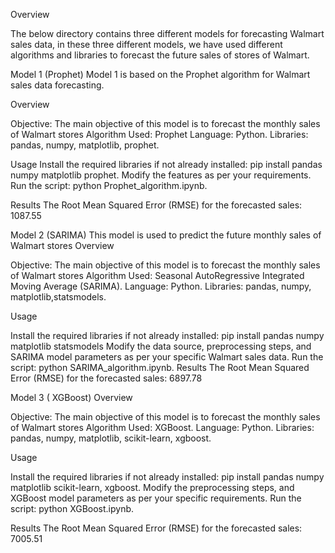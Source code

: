 Overview

The below directory contains three different models for forecasting Walmart sales data, in these three different models, we have used different algorithms and libraries to forecast the future sales of stores of Walmart.

Model 1 (Prophet)
Model 1 is based on the Prophet algorithm for Walmart sales data forecasting.

Overview

Objective: The main objective of this model is to forecast the monthly sales of Walmart stores
Algorithm Used: Prophet
Language: Python.
Libraries: pandas, numpy, matplotlib, prophet.


Usage
Install the required libraries if not already installed: pip install pandas numpy matplotlib prophet.
Modify the features as per your requirements.
Run the script: python Prophet_algorithm.ipynb.

Results
The Root Mean Squared Error (RMSE) for the forecasted sales: 1087.55


Model 2 (SARIMA)
This model is used to predict the future monthly sales of Walmart stores 
Overview

Objective: The main objective of this model is to forecast the monthly sales of Walmart stores
Algorithm Used: Seasonal AutoRegressive Integrated Moving Average (SARIMA).
Language: Python.
Libraries: pandas, numpy, matplotlib,statsmodels.

Usage

Install the required libraries if not already installed: pip install pandas numpy matplotlib statsmodels
Modify the data source, preprocessing steps, and SARIMA model parameters as per your specific Walmart sales data.
Run the script: python SARIMA_algorithm.ipynb.
Results
The Root Mean Squared Error (RMSE) for the forecasted sales: 6897.78


Model 3 ( XGBoost)
Overview

Objective: The main objective of this model is to forecast the monthly sales of Walmart stores
Algorithm Used: XGBoost.
Language: Python.
Libraries: pandas, numpy, matplotlib, scikit-learn, xgboost.

Usage

Install the required libraries if not already installed: pip install pandas numpy matplotlib scikit-learn, xgboost.
Modify the preprocessing steps, and XGBoost model parameters as per your specific requirements.
Run the script: python XGBoost.ipynb.

Results
The Root Mean Squared Error (RMSE) for the forecasted sales: 7005.51

